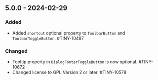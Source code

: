## 5.0.0 - 2024-02-29

### Added
- Added `shortcut` optional property to `ToolbarButton` and `ToolbarToggleButton`. #TINY-10487

### Changed
- Tooltip property in `DialogFooterToggleButton` is now optional. #TINY-10672
- Changed license to GPL Version 2 or later. #TINY-10578
